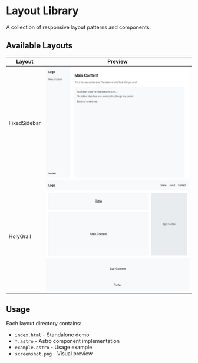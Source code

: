 # Layout Library

A collection of responsive layout patterns and components.

## Available Layouts

| Layout | Preview |
|--------|---------|
| FixedSidebar | <img src="FixedSidebar/screenshot.png" alt="FixedSidebar" height="300"> |
| HolyGrail | <img src="HolyGrail/screenshot.png" alt="HolyGrail" height="300"> |

## Usage

Each layout directory contains:
- `index.html` - Standalone demo
- `*.astro` - Astro component implementation
- `example.astro` - Usage example
- `screenshot.png` - Visual preview

